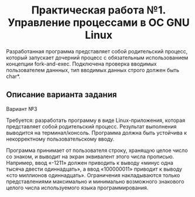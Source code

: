 # <center>Практическая работа №1. Управление процессами в ОС GNU Linux

Разработанная программа представляет собой родительский процесс, который запускает дочерний процесс с обязательным использованием концепции fork-and-exec. Подключена проверка вводимых пользователем даннных, тип вводимых данных строго должен быть char*.

## Описание варианта задания

Вариант №3

Требуется: разработать программу в виде Linux-приложения, которая представляет собой родительский процесс. Результат выполнения выводится на терминал/консоль. Программа должна быть устойчива к некорректному пользовательскому вводу.

Программа принимает от пользователя строку, хранящую целое число со знаком, и выводит на экран эквивалент этого числа прописью. Например, ввод «-1211» должен приводить к выводу «минус одна тысяча двести одиннадцать», а ввод «100000011» приводит к выводу «сто миллионов одиннадцать». Ограничения накладываются только представлениями максимально и минимально возможного знакового целого числа используемого языка программирования.
